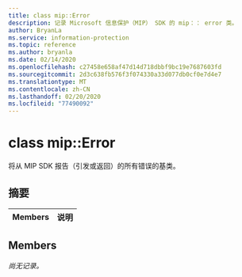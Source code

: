```yaml
---
title: class mip::Error
description: 记录 Microsoft 信息保护（MIP） SDK 的 mip：： error 类。
author: BryanLa
ms.service: information-protection
ms.topic: reference
ms.author: bryanla
ms.date: 02/14/2020
ms.openlocfilehash: c27458e658af47d14d718dbbf9bc19e7687603fd
ms.sourcegitcommit: 2d3c638fb576f3f074330a33d077db0cf0e7d4e7
ms.translationtype: MT
ms.contentlocale: zh-CN
ms.lasthandoff: 02/20/2020
ms.locfileid: "77490092"
---
```

# <a name="class-miperror"></a>class mip::Error 
将从 MIP SDK 报告（引发或返回）的所有错误的基类。
  
## <a name="summary"></a>摘要
 Members                        | 说明                                
--------------------------------|---------------------------------------------
  
## <a name="members"></a>Members
_尚无记录。_
